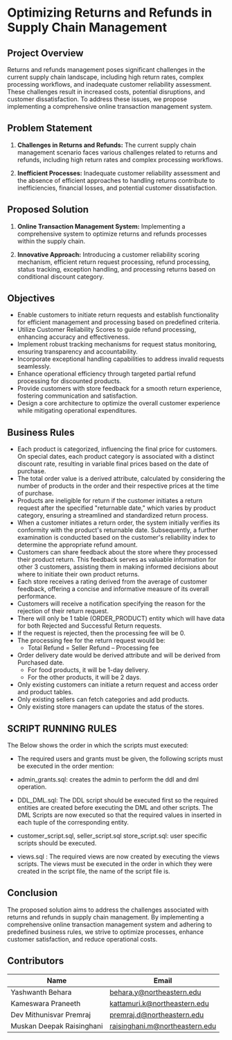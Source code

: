 # Optimizing Returns and Refunds in Supply Chain Management

## Project Overview

Returns and refunds management poses significant challenges in the current supply chain landscape, including high return rates, complex processing workflows, and inadequate customer reliability assessment. These challenges result in increased costs, potential disruptions, and customer dissatisfaction. To address these issues, we propose implementing a comprehensive online transaction management system.

## Problem Statement

1. **Challenges in Returns and Refunds:** The current supply chain management scenario faces various challenges related to returns and refunds, including high return rates and complex processing workflows.
   
2. **Inefficient Processes:** Inadequate customer reliability assessment and the absence of efficient approaches to handling returns contribute to inefficiencies, financial losses, and potential customer dissatisfaction.

## Proposed Solution

1. **Online Transaction Management System:** Implementing a comprehensive system to optimize returns and refunds processes within the supply chain.
   
2. **Innovative Approach:** Introducing a customer reliability scoring mechanism, efficient return request processing, refund processing, status tracking, exception handling, and processing returns based on conditional discount category.

## Objectives

- Enable customers to initiate return requests and establish functionality for efficient management and processing based on predefined criteria.
- Utilize Customer Reliability Scores to guide refund processing, enhancing accuracy and effectiveness.
- Implement robust tracking mechanisms for request status monitoring, ensuring transparency and accountability.
- Incorporate exceptional handling capabilities to address invalid requests seamlessly.
- Enhance operational efficiency through targeted partial refund processing for discounted products.
- Provide customers with store feedback for a smooth return experience, fostering communication and satisfaction.
- Design a core architecture to optimize the overall customer experience while mitigating operational expenditures.

## Business Rules

- Each product is categorized, influencing the final price for customers. On special dates, each product category is associated with a distinct discount rate, resulting in variable final prices based on the date of purchase.
- The total order value is a derived attribute, calculated by considering the number of products in the order and their respective prices at the time of purchase.
- Products are ineligible for return if the customer initiates a return request after the specified "returnable date," which varies by product category, ensuring a streamlined and standardized return process.
- When a customer initiates a return order, the system initially verifies its conformity with the product's returnable date. Subsequently, a further examination is conducted based on the customer's reliability index to determine the appropriate refund amount.
- Customers can share feedback about the store where they processed their product return. This feedback serves as valuable information for other 3 customers, assisting them in making informed decisions about where to initiate their own product returns.
- Each store receives a rating derived from the average of customer feedback, offering a concise and informative measure of its overall performance.
- Customers will receive a notification specifying the reason for the rejection of their return request.
- There will only be 1 table (ORDER_PRODUCT) entity which will have data for both Rejected and Successful Return requests.
- If the request is rejected, then the processing fee will be 0.
- The processing fee for the return request would be:
    - Total Refund = Seller Refund – Processing fee
- Order delivery date would be derived attribute and will be derived from Purchased date.
    - For food products, it will be 1-day delivery.
    - For the other products, it will be 2 days.
- Only existing customers can initiate a return request and access order and product tables.
- Only existing sellers can fetch categories and add products.
- Only existing store managers can update the status of the stores.

## SCRIPT RUNNING RULES

The Below shows the order in which the scripts must executed:

- The required users and grants must be given, the following scripts must be executed in the order mention:

- admin_grants.sql: creates the admin to perform the ddl and dml operation.

- DDL_DML.sql: The DDL script should be executed first so the required entities are created before executing the DML and other scripts. The DML Scripts are now executed so that the required values in inserted in each tuple of the corresponding entity.

- customer_script.sql, seller_script.sql store_script.sql: user specific scripts should be executed.

- views.sql : The required views are now created by executing the views scripts. The views must be executed in the order in which they were created in the script file, the name of the script file is.

## Conclusion

The proposed solution aims to address the challenges associated with returns and refunds in supply chain management. By implementing a comprehensive online transaction management system and adhering to predefined business rules, we strive to optimize processes, enhance customer satisfaction, and reduce operational costs.

## Contributors
| Name                       | Email                            |
|----------------------------|----------------------------------|
| Yashwanth Behara           | behara.y@northeastern.edu        |
| Kameswara Praneeth         | kattamuri.k@northeastern.edu     |
| Dev Mithunisvar Premraj    | premraj.d@northeastern.edu       |
| Muskan Deepak Raisinghani  | raisinghani.m@northeastern.edu   |
